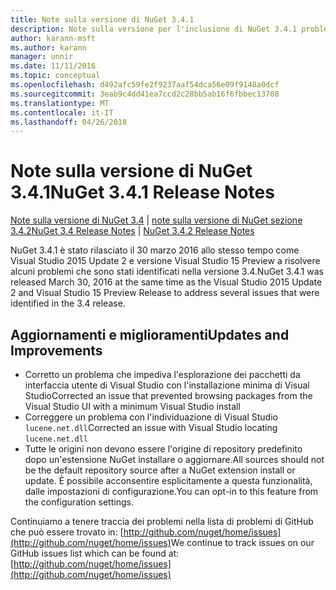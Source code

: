 ```yaml
---
title: Note sulla versione di NuGet 3.4.1
description: Note sulla versione per l'inclusione di NuGet 3.4.1 problemi noti, correzioni di bug, le funzionalità aggiunte e dcr.
author: karann-msft
ms.author: karann
manager: unnir
ms.date: 11/11/2016
ms.topic: conceptual
ms.openlocfilehash: d492afc59fe2f9237aaf54dca56e09f9148a0dcf
ms.sourcegitcommit: 3eab9c4dd41ea7ccd2c28bb5ab16f6fbbec13708
ms.translationtype: MT
ms.contentlocale: it-IT
ms.lasthandoff: 04/26/2018
---
```

# <a name="nuget-341-release-notes"></a><span data-ttu-id="1f297-103">Note sulla versione di NuGet 3.4.1</span><span class="sxs-lookup"><span data-stu-id="1f297-103">NuGet 3.4.1 Release Notes</span></span>

<span data-ttu-id="1f297-104">[Note sulla versione di NuGet 3.4](../release-notes/nuget-3.4.md) | [note sulla versione di NuGet sezione 3.4.2](../release-notes/nuget-3.4.2.md)</span><span class="sxs-lookup"><span data-stu-id="1f297-104">[NuGet 3.4 Release Notes](../release-notes/nuget-3.4.md) | [NuGet 3.4.2 Release Notes](../release-notes/nuget-3.4.2.md)</span></span>

<span data-ttu-id="1f297-105">NuGet 3.4.1 è stato rilasciato il 30 marzo 2016 allo stesso tempo come Visual Studio 2015 Update 2 e versione Visual Studio 15 Preview a risolvere alcuni problemi che sono stati identificati nella versione 3.4.</span><span class="sxs-lookup"><span data-stu-id="1f297-105">NuGet 3.4.1 was released March 30, 2016 at the same time as the Visual Studio 2015 Update 2 and Visual Studio 15 Preview Release to address several issues that were identified in the 3.4 release.</span></span>

## <a name="updates-and-improvements"></a><span data-ttu-id="1f297-106">Aggiornamenti e miglioramenti</span><span class="sxs-lookup"><span data-stu-id="1f297-106">Updates and Improvements</span></span>

* <span data-ttu-id="1f297-107">Corretto un problema che impediva l'esplorazione dei pacchetti da interfaccia utente di Visual Studio con l'installazione minima di Visual Studio</span><span class="sxs-lookup"><span data-stu-id="1f297-107">Corrected an issue that prevented browsing packages from the Visual Studio UI with a minimum Visual Studio install</span></span>
* <span data-ttu-id="1f297-108">Correggere un problema con l'individuazione di Visual Studio `lucene.net.dll`</span><span class="sxs-lookup"><span data-stu-id="1f297-108">Corrected an issue with Visual Studio locating `lucene.net.dll`</span></span>
* <span data-ttu-id="1f297-109">Tutte le origini non devono essere l'origine di repository predefinito dopo un'estensione NuGet installare o aggiornare.</span><span class="sxs-lookup"><span data-stu-id="1f297-109">All sources should not be the default repository source after a NuGet extension install or update.</span></span>  <span data-ttu-id="1f297-110">È possibile acconsentire esplicitamente a questa funzionalità, dalle impostazioni di configurazione.</span><span class="sxs-lookup"><span data-stu-id="1f297-110">You can opt-in to this feature from the configuration settings.</span></span>

<span data-ttu-id="1f297-111">Continuiamo a tenere traccia dei problemi nella lista di problemi di GitHub che può essere trovato in: [http://github.com/nuget/home/issues](http://github.com/nuget/home/issues)</span><span class="sxs-lookup"><span data-stu-id="1f297-111">We continue to track issues on our GitHub issues list which can be found at: [http://github.com/nuget/home/issues](http://github.com/nuget/home/issues)</span></span>